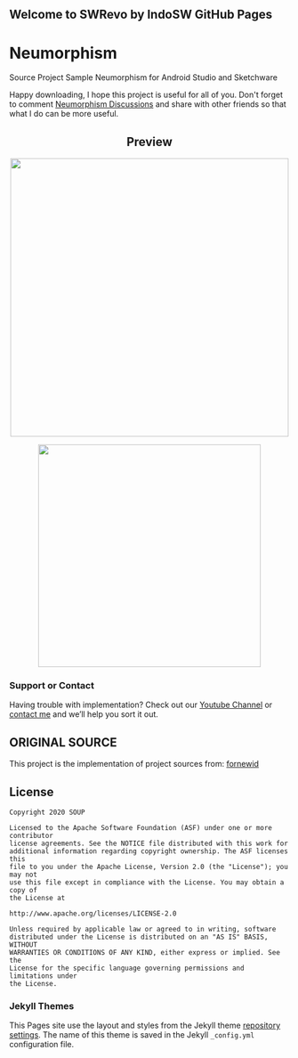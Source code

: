 ## Welcome to SWRevo by IndoSW GitHub Pages

# Neumorphism
Source Project Sample Neumorphism for Android Studio and Sketchware

Happy downloading, I hope this project is useful for all of you. Don't forget to comment [Neumorphism Discussions](https://github.com/SWRevo/Neumorphism/discussions/1) and share with other friends so that what I do can be more useful.

<h2 align="center">Preview</h2>
<p align="center">
<img width="500" src="https://user-images.githubusercontent.com/71774787/102743976-98ef3880-4393-11eb-88d0-40c6a4812165.jpg"/>
</p>
<p align="center">
<img width="400" src="https://user-images.githubusercontent.com/71774787/102744087-e9669600-4393-11eb-8b04-32544f0d370d.jpg"/>
</p>

### Support or Contact

Having trouble with implementation? Check out our [Youtube Channel](https://www.youtube.com/channel/UCNED9ddpg-QVQx8HIgvDeBA) or [contact me](https://t.me/indoSW) and we’ll help you sort it out.


## ORIGINAL SOURCE
This project is the implementation of project sources from: [fornewid](https://github.com/fornewid/neumorphism)

## License

```
Copyright 2020 SOUP

Licensed to the Apache Software Foundation (ASF) under one or more contributor
license agreements. See the NOTICE file distributed with this work for
additional information regarding copyright ownership. The ASF licenses this
file to you under the Apache License, Version 2.0 (the "License"); you may not
use this file except in compliance with the License. You may obtain a copy of
the License at

http://www.apache.org/licenses/LICENSE-2.0

Unless required by applicable law or agreed to in writing, software
distributed under the License is distributed on an "AS IS" BASIS, WITHOUT
WARRANTIES OR CONDITIONS OF ANY KIND, either express or implied. See the
License for the specific language governing permissions and limitations under
the License.
```
### Jekyll Themes

This Pages site use the layout and styles from the Jekyll theme [repository settings](https://github.com/SWRevo/Neumorphism/settings). The name of this theme is saved in the Jekyll `_config.yml` configuration file.
